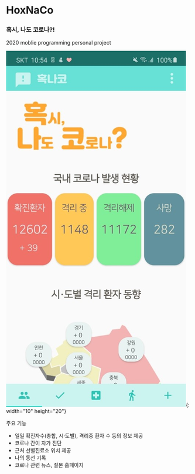 # HoxNaCo
### 혹시, 나도 코로나?!  
2020 moblie programming personal project   

![img](https://github.com/HyezNee/HoxNaCo/blob/master/%EC%9E%84%EC%8B%9C%20resources/main%20image.jpg){: width="10" height="20"}
  
주요 기능  
* 일일 확진자수(총합, 시·도별), 격리중 환자 수 등의 정보 제공
* 코로나 간이 자가 진단
* 근처 선별진료소 위치 제공
* 나의 동선 기록
* 코로나 관련 뉴스, 질본 홈페이지
